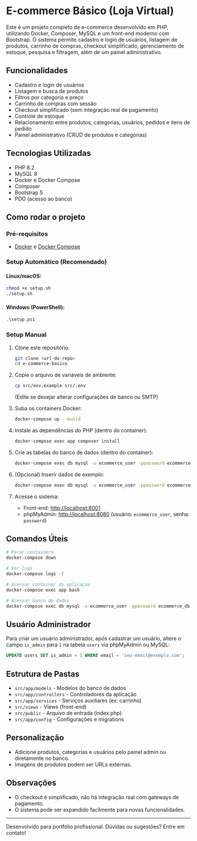 # E-commerce Básico (Loja Virtual)

Este é um projeto completo de e-commerce desenvolvido em PHP, utilizando Docker, Composer, MySQL e um front-end moderno com Bootstrap. O sistema permite cadastro e login de usuários, listagem de produtos, carrinho de compras, checkout simplificado, gerenciamento de estoque, pesquisa e filtragem, além de um painel administrativo.

## Funcionalidades
- Cadastro e login de usuários
- Listagem e busca de produtos
- Filtros por categoria e preço
- Carrinho de compras com sessão
- Checkout simplificado (sem integração real de pagamento)
- Controle de estoque
- Relacionamento entre produtos, categorias, usuários, pedidos e itens de pedido
- Painel administrativo (CRUD de produtos e categorias)

## Tecnologias Utilizadas
- PHP 8.2
- MySQL 8
- Docker e Docker Compose
- Composer
- Bootstrap 5
- PDO (acesso ao banco)

## Como rodar o projeto

### Pré-requisitos
- [Docker](https://www.docker.com/) e [Docker Compose](https://docs.docker.com/compose/)

### Setup Automático (Recomendado)

#### Linux/macOS:
```bash
chmod +x setup.sh
./setup.sh
```

#### Windows (PowerShell):
```powershell
.\setup.ps1
```

### Setup Manual

1. Clone este repositório:
   ```bash
   git clone <url-do-repo>
   cd e-commerce-basico
   ```

2. Copie o arquivo de variáveis de ambiente:
   ```bash
   cp src/env.example src/.env
   ```
   (Edite se desejar alterar configurações de banco ou SMTP)

3. Suba os containers Docker:
   ```bash
   docker-compose up --build
   ```

4. Instale as dependências do PHP (dentro do container):
   ```bash
   docker-compose exec app composer install
   ```

5. Crie as tabelas do banco de dados (dentro do container):
   ```bash
   docker-compose exec db mysql -u ecommerce_user -ppassword ecommerce_db < /var/www/app/config/migrations.sql
   ```

6. (Opcional) Inserir dados de exemplo:
   ```bash
   docker-compose exec db mysql -u ecommerce_user -ppassword ecommerce_db < /var/www/app/config/sample_data.sql
   ```

7. Acesse o sistema:
   - Front-end: [http://localhost:8001](http://localhost:8001)
   - phpMyAdmin: [http://localhost:8080](http://localhost:8080) (usuário: `ecommerce_user`, senha: `password`)

## Comandos Úteis

```bash
# Parar containers
docker-compose down

# Ver logs
docker-compose logs -f

# Acessar container da aplicação
docker-compose exec app bash

# Acessar banco de dados
docker-compose exec db mysql -u ecommerce_user -ppassword ecommerce_db
```

## Usuário Administrador
Para criar um usuário administrador, após cadastrar um usuário, altere o campo `is_admin` para `1` na tabela `users` via phpMyAdmin ou MySQL:

```sql
UPDATE users SET is_admin = 1 WHERE email = 'seu-email@exemplo.com';
```

## Estrutura de Pastas
- `src/app/models` - Modelos do banco de dados
- `src/app/controllers` - Controladores da aplicação
- `src/app/services` - Serviços auxiliares (ex: carrinho)
- `src/views` - Views (front-end)
- `src/public` - Arquivo de entrada (index.php)
- `src/app/config` - Configurações e migrations

## Personalização
- Adicione produtos, categorias e usuários pelo painel admin ou diretamente no banco.
- Imagens de produtos podem ser URLs externas.

## Observações
- O checkout é simplificado, não há integração real com gateways de pagamento.
- O sistema pode ser expandido facilmente para novas funcionalidades.

---

Desenvolvido para portfólio profissional. Dúvidas ou sugestões? Entre em contato! 